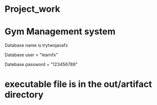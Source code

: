 # Project_work
# Gym Management system 


Database name is trytwojavafx

Database user =  "learnfx"

Datebase password = "123456789"


# executable file is in the out/artifact directory 


